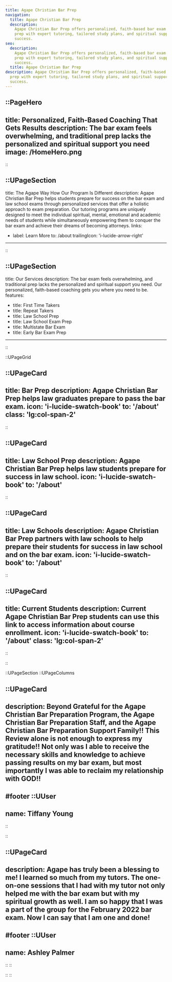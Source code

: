 ```yaml
---
title: Agape Christian Bar Prep
navigation:
  title: Agape Christian Bar Prep
  description:
    Agape Christian Bar Prep offers personalized, faith-based bar exam
    prep with expert tutoring, tailored study plans, and spiritual support for
    success.
seo:
  description:
    Agape Christian Bar Prep offers personalized, faith-based bar exam
    prep with expert tutoring, tailored study plans, and spiritual support for
    success.
  title: Agape Christian Bar Prep
description: Agape Christian Bar Prep offers personalized, faith-based bar exam
  prep with expert tutoring, tailored study plans, and spiritual support for
  success.
---
```


::PageHero
---
title: Personalized, Faith-Based Coaching That Gets Results
description: The bar exam feels overwhelming, and traditional prep lacks the personalized and spiritual support you need
image: /HomeHero.png
---
::


::UPageSection
---
title: The Agape Way How Our Program Is Different
description: Agape Christian Bar Prep helps students prepare for success on the bar exam and law school exams through personalized services that offer a holistic approach to exam preparation.  Our tutoring programs are uniquely designed to meet the individual spiritual, mental, emotional and academic needs of students while simultaneously empowering them to conquer the bar exam and achieve their dreams of becoming attorneys. 
links:
  - label: Learn More
    to: /about
    trailingIcon: 'i-lucide-arrow-right'
---
::

::UPageSection
---
title: Our Services
description: The bar exam feels overwhelming, and traditional prep lacks the personalized and spiritual support you need. Our personalized, faith-based coaching gets you where you need to be.
features:
  - title: First Time Takers
  - title: Repeat Takers
  - title: Law School Prep
  - title: Law School Exam Prep
  - title: Multistate Bar Exam
  - title: Early Bar Exam Prep
---
::


::UPageGrid

::UPageCard
---
title: Bar Prep
description: Agape Christian Bar Prep helps law graduates prepare to pass the bar exam.
icon: 'i-lucide-swatch-book'
to: '/about'
class: 'lg:col-span-2'
---
::

::UPageCard
---
title: Law School Prep
description: Agape Christian Bar Prep helps law students prepare for success in law school.
icon: 'i-lucide-swatch-book'
to: '/about'
---
::

::UPageCard
---
title: Law Schools
description: Agape Christian Bar Prep partners with law schools to help prepare their students for success in law school and on the bar exam.
icon: 'i-lucide-swatch-book'
to: '/about'
---
::

::UPageCard
---
title: Current Students
description: Current Agape Christian Bar Prep students can use this link to access information about course enrollment. 
icon: 'i-lucide-swatch-book'
to: '/about'
class: 'lg:col-span-2'
---
::

::

::UPageSection
::UPageColumns

::UPageCard
---
description: Beyond Grateful for the Agape Christian Bar Preparation Program, the Agape Christian Bar Preparation Staff, and the Agape Christian Bar Preparation Support Family!! This Review alone is not enough to express my gratitude!! Not only was I able to receive the necessary skills and knowledge to achieve passing results on my bar exam, but most importantly I was able to reclaim my relationship with GOD!!
---

#footer
::UUser
  ---
  name: Tiffany Young
  ---
::

::

::UPageCard
---
description: Agape has truly been a blessing to me! I learned so much from my tutors. The one-on-one sessions that I had with my tutor not only helped me with the bar exam but with my spiritual growth as well. I am so happy that I was a part of the group for the February 2022 bar exam. Now I can say that I am one and done!
---
#footer
::UUser
---
name: Ashley Palmer 
---
::
::

::
::

